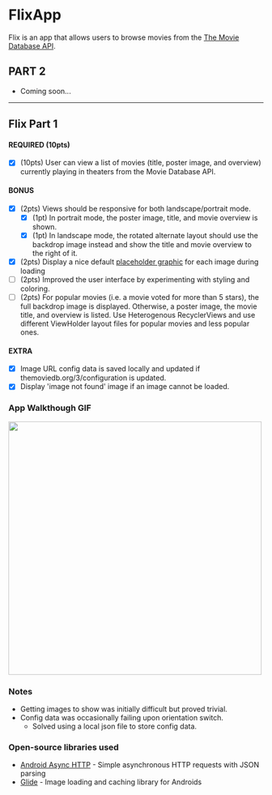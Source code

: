 # FlixApp
Flix is an app that allows users to browse movies from the [The Movie Database API](http://docs.themoviedb.apiary.io/#).

## PART 2 

* Coming soon...
---

## Flix Part 1

#### REQUIRED (10pts)
- [x] (10pts) User can view a list of movies (title, poster image, and overview) currently playing in theaters from the Movie Database API.

#### BONUS
- [x] (2pts) Views should be responsive for both landscape/portrait mode.
   - [x] (1pt) In portrait mode, the poster image, title, and movie overview is shown.
   - [x] (1pt) In landscape mode, the rotated alternate layout should use the backdrop image instead and show the title and movie overview to the right of it.

- [x] (2pts) Display a nice default [placeholder graphic](https://guides.codepath.org/android/Displaying-Images-with-the-Glide-Library#advanced-usage) for each image during loading
- [ ] (2pts) Improved the user interface by experimenting with styling and coloring.
- [ ] (2pts) For popular movies (i.e. a movie voted for more than 5 stars), the full backdrop image is displayed. Otherwise, a poster image, the movie title, and overview is listed. Use Heterogenous RecyclerViews and use different ViewHolder layout files for popular movies and less popular ones.

#### EXTRA
  - [x] Image URL config data is saved locally and updated if themoviedb.org/3/configuration is updated.
  - [x] Display 'image not found' image if an image cannot be loaded.

### App Walkthough GIF

<img src="FlixApp_Gif.gif" width=500><br>

### Notes
* Getting images to show was initially difficult but proved trivial.
* Config data was occasionally failing upon orientation switch.
   * Solved using a local json file to store config data.

### Open-source libraries used

- [Android Async HTTP](https://github.com/codepath/CPAsyncHttpClient) - Simple asynchronous HTTP requests with JSON parsing
- [Glide](https://github.com/bumptech/glide) - Image loading and caching library for Androids
